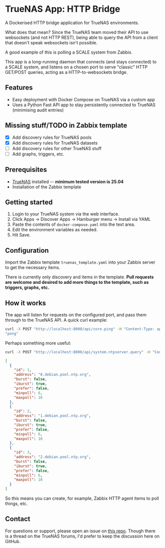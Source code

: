 # TrueNAS App: HTTP Bridge

A Dockerised HTTP bridge application for TrueNAS environments.

What does that mean? Since the TrueNAS team moved their API to use websockets (and not HTTP REST), being able to query
the API from a client that doesn't speak websockets isn't possible.

A good example of this is polling a SCALE system from Zabbix.

This app is a long-running daemon that connects (and stays connected) to a SCALE system, and listens on a chosen port
to serve "classic" HTTP GET/POST queries, acting as a HTTP-to-websockets bridge.

## Features

- Easy deployment with Docker Compose on TrueNAS via a custom app
- Uses a Python Fast API app to stay persistently connected to TrueNAS (minimising audit entries)

## Missing stuff/TODO in Zabbix template
- [X] Add discovery rules for TrueNAS pools
- [X] Add discovery rules for TrueNAS datasets
- [ ] Add discovery rules for other TrueNAS stuff
- [ ] Add graphs, triggers, etc.

## Prerequisites

- [TrueNAS](https://www.truenas.com/) installed -- **minimum tested version is 25.04**
- Installation of the Zabbix template

## Getting started

1. Login to your TrueNAS system via the web interface.
2. Click Apps -> Discover Apps -> Hamburger menu -> Install via YAML
3. Paste the contents of `docker-compose.yaml` into the text area.
4. Edit the environment variables as needed.
5. Hit Save.

## Configuration

Import the Zabbix template `truenas_template.yaml` into your Zabbix server to get the necessary items.

There is currently only discovery and items in the template.  **Pull requests are welcome and desired to add more things
to the template, such as triggers, graphs, etc.**

## How it works
The app will listen for requests on the configured port, and pass them through to the TrueNAS API. A quick curl
example:

```bash
curl -X POST "http://localhost:8000/api/core.ping" -H "Content-Type: application/json" -u "username:password" -d '{}'
"pong"
```

Perhaps something more useful:

```bash
curl -X POST "http://localhost:8000/api/system.ntpserver.query" -H "Content-Type: application/json" -u "username:password" -d '{}' -s | jq .
```
```json
[
  {
    "id": 1,
    "address": "0.debian.pool.ntp.org",
    "burst": false,
    "iburst": true,
    "prefer": false,
    "minpoll": 6,
    "maxpoll": 10
  },
  {
    "id": 2,
    "address": "1.debian.pool.ntp.org",
    "burst": false,
    "iburst": true,
    "prefer": false,
    "minpoll": 6,
    "maxpoll": 10
  },
  {
    "id": 3,
    "address": "2.debian.pool.ntp.org",
    "burst": false,
    "iburst": true,
    "prefer": false,
    "minpoll": 6,
    "maxpoll": 10
  }
]
```

So this means you can create, for example, Zabbix HTTP agent items to poll things, etc.

## Contact

For questions or support, please open an issue on [this repo](https://github.com/lingfish/truenas-http-bridge/issues).
Though there is a thread on the TrueNAS forums, I'd prefer to keep the discussion here on GitHub.

